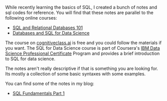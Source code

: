 
While recently learning the basics of SQL, I created a bunch of notes and sql codes for reference. You will find that these notes are parallel to the following online courses:

- [SQL and Relational Databases 101](https://cognitiveclass.ai/courses/learn-sql-relational-databases)
- [Databases and SQL for Data Science](https://www.coursera.org/learn/sql-data-science)

The course on [cognitiveclass.ai](https://cognitiveclass.ai) is free and  you could follow the materials if you want. The SQL for Data Science course is part of Coursera's
[IBM Data Science Professional Certificate](https://www.coursera.org/professional-certificates/ibm-data-science) Program and provides a brief introduction to SQL for data science.

The notes aren't really descriptive if that is something you are looking for. Its mostly a collection of some basic syntaxes with some examples.

You can find some of the notes in my blog:
- [SQL Fundamentals Part 1](suhailnajeeb.github.io/sql-fundamentals-part-1)
